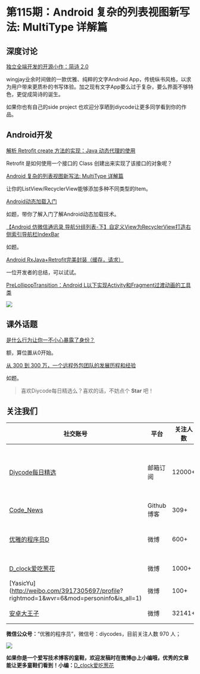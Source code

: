 # 第115期：Android 复杂的列表视图新写法: MultiType 详解篇

## 深度讨论

[独立全端开发的开源小作：简诗 2.0](http://www.diycode.cc/topics/421)

wingjay业余时间做的一款优雅、纯粹的文字Android App，传统纵书风格，以求为用户带来更质朴的书写体验。加之现有文字App要么过于复杂，要么界面不够特色，更促成简诗的诞生。

如果你也有自己的side project 也欢迎分享晒到diycode让更多同学看到你的作品。

## Android开发

[解析 Retrofit create 方法的实现：Java 动态代理的使用](http://www.diycode.cc/topics/423)

Retrofit 是如何使用一个接口的 Class 创建出来实现了该接口的对象呢？

[Android 复杂的列表视图新写法: MultiType 详解篇](https://drakeet.me/effective-multitype)

让你的ListView/RecyclerView能够添加多种不同类型的Item。

[Android动态加载入门](http://liwenkun.xyz/2016/11/11/android-load-class-dynamically/)

如题，带你了解入门了解Android动态加载技术。

[【Android 仿微信通讯录 导航分组列表-下】自定义View为RecyclerView打造右侧索引导航栏IndexBar](http://www.jianshu.com/p/3eff217839fc)

如题。

[Android RxJava+Retrofit完美封装（缓存，请求）](http://www.jianshu.com/p/bd758f51742e)

一位开发者的总结，可以试试。

[PreLollipopTransition：Android L以下实现Activity和Fragment过渡动画的工具类](https://github.com/takahirom/PreLollipopTransition)

![](https://cloud.githubusercontent.com/assets/1386930/7614211/53ca12d8-f9d0-11e4-8b98-b6d98272f67d.gif)

## 课外话题

[是什么行为让你一不小心暴露了身份？](https://www.zhihu.com/question/51657224)

额，算位置从0开始。

[从 300 到 300 万，一个远程外包团队的发展历程和经验](http://yizaoyiwan.com/discussions/79)

如题。

> 喜欢Diycode每日精选么？喜欢的话，不妨点个 **Star** 吧！

## 关注我们

| 社交账号  |  平台  | 关注人数 | 说明 |
| -------- | -------- | -------- | -------- |
| [Diycode每日精选](http://list.qq.com/cgi-bin/qf_invite?id=d469993d2c888e971c0fbb2309c4d84256968386b126b967)|   邮箱订阅  | 12000+ | 每日分享一次Android、iOS、Swfit技术干货  |
| [Code_News](https://github.com/DiyCodes/code_news) |    Github博客  |309+ | 每日邮件推送列表  |
| [优雅的程序员D](http://weibo.com/u/5891258264) |   微博  | 600+ | 官方微博，每日分享开源信息  |
| [D_clock爱吃葱花](http://weibo.com/u/2480694892)  |   微博  | 1000+ | 日报发起人  |
|[YasicYu](http://weibo.com/3917305697/profile? rightmod=1&wvr=6&mod=personinfo&is_all=1)  |   微博  | 100+ | 日报发起人  |
|[安卓大王子](http://weibo.com/apkbus/)   |   微博  | 32141+ | 日报发起人  |



**微信公众号：**“优雅的程序员”，微信号：diycodes，目前关注人数 970 人；

![](http://upload-images.jianshu.io/upload_images/1846413-b42abfa70f909099.jpg?imageMogr2/auto-orient/strip%7CimageView2/2/w/1240)

**如果你是一个爱写技术博客的童鞋，欢迎发稿时在微博@上小编哦，优秀的文章能让更多童鞋们看到！小编：**[D_clock爱吃葱花](http://weibo.com/2480694892/profile?rightmod=1&wvr=6&mod=personinfo&is_all=1)
